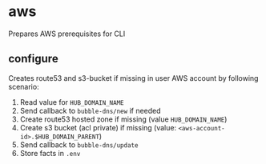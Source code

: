 # aws
Prepares AWS prerequisites for CLI

## configure
Creates route53 and s3-bucket if missing in user AWS account by following scenario:

1. Read value for `HUB_DOMAIN_NAME`
2. Send callback to `bubble-dns/new` if needed
3. Create route53 hosted zone if missing (value `HUB_DOMAIN_NAME`)
4. Create s3 bucket (acl private) if missing (value: `<aws-account-id>.$HUB_DOMAIN_PARENT`)
5. Send callback to `bubble-dns/update`
6. Store facts in `.env`
